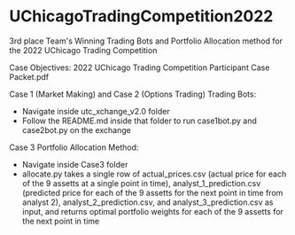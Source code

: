 # UChicagoTradingCompetition2022
3rd place Team's Winning Trading Bots and Portfolio Allocation method for the 2022 UChicago Trading Competition

Case Objectives: 2022 UChicago Trading Competition Participant Case Packet.pdf

Case 1 (Market Making) and Case 2 (Options Trading) Trading Bots:
  - Navigate inside utc_xchange_v2.0 folder
  - Follow the README.md inside that folder to run case1bot.py and case2bot.py on the exchange

Case 3 Portfolio Allocation Method:
  - Navigate inside Case3 folder
  - allocate.py takes a single row of actual_prices.csv (actual price for each of the 9 assetts at a single point in time), analyst_1_prediction.csv (predicted price for each of the 9 assetts for the next point in time from analyst 2), analyst_2_prediction.csv, and analyst_3_prediction.csv as input, and returns optimal portfolio weights for each of the 9 assetts for the next point in time
